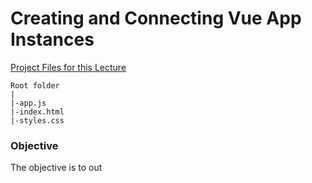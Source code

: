 # Creating and Connecting Vue App Instances

 [Project Files for this Lecture](../../Project%20Files/2.1%20basics-01-starting-code/)
 
 ```
Root folder
|
|-app.js
|-index.html
|-styles.css
```
 
 ### Objective
 
 The objective is to out
 